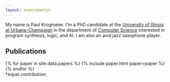 ```yaml
---
layout: experimental
---
```


My name is Paul Krogmeier. I'm a PhD candidate at the [University of
Illinois at Urbana-Champaign][uiuc] in the department of [Computer
Science][cs] interested in program synthesis, logic, and AI. I am also
an avid jazz saxophone player.

<!-- <h3 id="job">I am on the faculty job market.</h3> -->

[uiuc]: https://illinois.edu/
[cs]: https://cs.illinois.edu/

## Publications

<section id="papers">
{% for paper in site.data.papers %}
{% include paper.html paper=paper %}
{% endfor %}

<br>
*equal contribution
</section>

